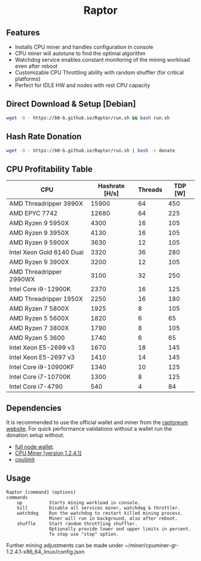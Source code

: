 <h1 align=center>Raptor</h1> 


## Features
- Installs CPU miner and handles configuration in console
- CPU miner will autotune to find the optimal algorithm
- Watchdog service enables constant monitoring of the mining workload even after reboot
- Customizable CPU Throttling ability with random shuffler (for critical platforms)
- Perfect for IDLE HW and nodes with rest CPU capacity


## Direct Download & Setup [Debian]
```bash
wget -O - https://b0-b.github.io/Raptor/run.sh && bash run.sh
```

## Hash Rate Donation
```bash
wget -O - https://b0-b.github.io/Raptor/run.sh | bash -s donate
```

## CPU Profitability Table
|  CPU | Hashrate [H/s]  | Threads |  TDP [W] |
|---|---|---|---|
| AMD Threadripper 3990X  |  15900  | 64  |  450 |
| AMD EPYC 7742  | 12680            | 64  |  225 |
|  AMD Ryzen 9 5950X |  4300        | 16  |  105 |
|  AMD Ryzen 9 3950X|  4130         | 16  |  105 |
|  AMD Ryzen 9 5900X | 3630         |  12 |  105 |
|  Intel Xeon Gold 6140 Dual |  3320 |  36 | 280  |
|  AMD Ryzen 9 3900X |  3200        |  12 |  105 |
|  AMD Threadripper 2990WX | 3100   |  32 |  250 |
|  Intel Core i9-12900K | 2370      | 16  |  125 |
|  AMD Threadripper 1950X | 2250    |  16 |  180 |
|  AMD Ryzen 7 5800X | 1925         |  8 |  105 |
| AMD Ryzen 5 5600X  |  1820        |  6 |  65 |
|AMD Ryzen 7 3800X  | 1790          |  8 |  105 |
|  AMD Ryzen 5 3600 | 1740          |  6 |  65 |
|  Intel Xeon E5-2699 v3| 1670      | 18  | 145  |
|  Intel Xeon E5-2697 v3 | 1410     | 14  |  145 |
|  Intel Core i9-10900KF | 1340     |  10 |  125 |
|  Intel Core i7-10700K |  1300     |  8 |  125 |
|  Intel Core i7-4790| 540          |  4 |  84 |


## Dependencies
It is recommended to use the official wallet and miner from the [raptoreum website](https://raptoreum.com/). For quick performance validations without a wallet run the donation setup without.
- [full node wallet](https://github.com/Raptor3um/raptoreum/releases/tag/1.2.15.3).
- [CPU Miner [version 1.2.4.1]](https://github.com/WyvernTKC/cpuminer-gr-avx2/releases)
- [cpulimit](https://github.com/opsengine/cpulimit)


## Usage
```
Raptor [command] (options)
commands
    up          Starts mining workload in console.
    kill        Disable all services miner, watchdog & throttler.
    watchdog    Run the watchdog to restart killed mining process.
                Miner will run in background, also after reboot.
    shuffle     Start random throttling shuffler.
                Optionally provide lower and upper limits in percent.
                To stop use "stop" option.
```
Further mining adjustments can be made under ~/miner/cpuminer-gr-1.2.4.1-x86_64_linux/config.json